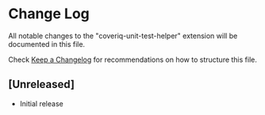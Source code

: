 # Change Log

All notable changes to the "coveriq-unit-test-helper" extension will be documented in this file.

Check [Keep a Changelog](http://keepachangelog.com/) for recommendations on how to structure this file.

## [Unreleased]

- Initial release